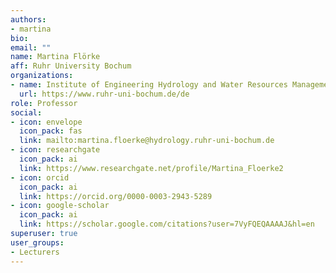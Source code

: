 ```yaml
---
authors:
- martina
bio:
email: ""
name: Martina Flörke
aff: Ruhr University Bochum
organizations:
- name: Institute of Engineering Hydrology and Water Resources Management, Ruhr University Bochum
  url: https://www.ruhr-uni-bochum.de/de
role: Professor 
social:
- icon: envelope
  icon_pack: fas
  link: mailto:martina.floerke@hydrology.ruhr-uni-bochum.de
- icon: researchgate
  icon_pack: ai
  link: https://www.researchgate.net/profile/Martina_Floerke2
- icon: orcid
  icon_pack: ai
  link: https://orcid.org/0000-0003-2943-5289
- icon: google-scholar
  icon_pack: ai
  link: https://scholar.google.com/citations?user=7VyFQEQAAAAJ&hl=en
superuser: true
user_groups:
- Lecturers
---
```


